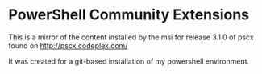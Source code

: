 # PowerShell Community Extensions #
This is a mirror of the content installed by the msi for release 3.1.0 of pscx found on http://pscx.codeplex.com/

It was created for a git-based installation of my powershell environment.